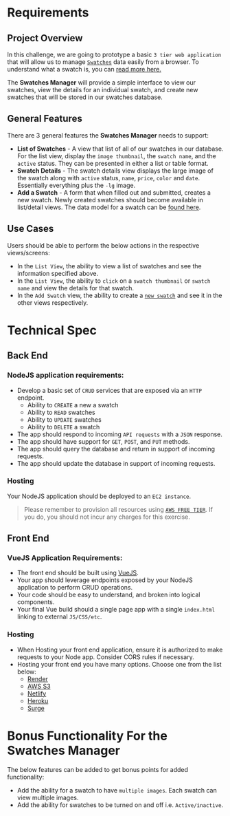 # Requirements

## Project Overview
In this challenge, we are going to prototype a basic `3 tier web application` that will allow us to manage [`Swatches`](/swatches/readme.md) data easily from a browser. To understand what a swatch is, you can [read more here.](/swatches/readme.md)

The **Swatches Manager** will provide a simple interface to view our swatches, view the details for an individual swatch, and create new swatches that will be stored in our swatches database.

## General Features

There are 3 general features the **Swatches Manager** needs to support:
- **List of Swatches** - A view that list of all of our swatches in our database. For the list view, display the `image thumbnail`, the `swatch name`, and the `active` status. They can be presented in either a list or table format. 
- **Swatch Details** - The swatch details view displays the large image of the swatch along with `active` status, `name`, `price`, `color` and `date`. Essentially everything plus the `-lg` image. 
- **Add a Swatch** - A form that when filled out and submitted, creates a new swatch. Newly created swatches should become available in list/detail views. The data model for a swatch can be [found here](/swatches/readme.md). 

## Use Cases

Users should be able to perform the below actions in the respective views/screens:
- In the `List View`, the ability to view a list of swatches and see the information specified above. 
- In the `List View`, the ability to `click` on a `swatch thumbnail` or `swatch name` and view the details for that swatch. 
- In the `Add Swatch` view, the ability to create a [`new swatch`](/swatches/readme.md) and see it in the other views respectively.


# Technical Spec

## Back End 
### NodeJS application requirements: 
- Develop a basic set of `CRUD` services that are exposed via an `HTTP` endpoint. 
  - Ability to `CREATE` a new a swatch
  - Ability to `READ`  swatches
  - Ability to `UPDATE`  swatches
  - Ability to `DELETE` a swatch
- The app should respond to incoming `API requests` with a `JSON` response. 
- The app should have support for `GET`, `POST`, and `PUT` methods.
- The app should query the database and return in support of incoming requests. 
- The app should update the database in support of incoming requests.


### Hosting
Your NodeJS application should be deployed to an `EC2 instance`.  

> Please remember to provision all resources using [`AWS FREE TIER`](https://aws.amazon.com/free/). If you do, you should not incur any charges for this exercise. 

## Front End
### VueJS Application Requirements:
- The front end should be built using [VueJS](https://vuejs.org/). 
- Your app should leverage endpoints exposed by your NodeJS application to perform CRUD operations. 
- Your code should be easy to understand, and broken into logical components.
- Your final Vue build should a single page app with a single `index.html`
linking to external `JS/CSS/etc`. 

### Hosting
- When Hosting your front end application, ensure it is authorized to make requests to your Node app. Consider CORS rules if necessary.
- Hosting your front end you have many options. Choose one from the list below:  
  - [Render](https://render.com/)
  - [AWS S3](https://github.com/multiplegeorges/vue-cli-plugin-s3-deploy)    
  - [Netlify](https://www.netlify.com/docs/redirects/#history-pushstate-and-single-page-apps)
  - [Heroku](https://devcenter.heroku.com/articles/heroku-cli)
  - [Surge](http://surge.sh/)


# Bonus Functionality For the Swatches Manager
The below features can be added to get bonus points for added functionality: 
- Add the ability for a swatch to have `multiple images`. Each swatch can view multiple images.
- Add the ability for swatches to be turned on and off i.e. `Active/inactive`.